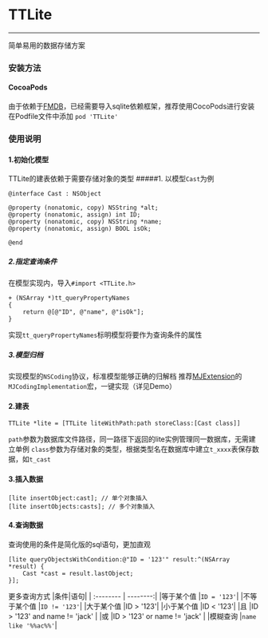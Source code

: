 # TTLite
---
简单易用的数据存储方案

### 安装方法

#### CocoaPods
由于依赖于[FMDB](https://github.com/ccgus/fmdb)，已经需要导入sqlite依赖框架，推荐使用CocoPods进行安装
在Podfile文件中添加
`pod 'TTLite'`


### 使用说明
#### 1.初始化模型
TTLite的建表依赖于需要存储对象的类型
#####1. 以模型`Cast`为例
```
@interface Cast : NSObject

@property (nonatomic, copy) NSString *alt;
@property (nonatomic, assign) int ID;
@property (nonatomic, copy) NSString *name;
@property (nonatomic, assign) BOOL isOk;

@end
```
##### 2.指定查询条件
在模型实现内，导入`#import <TTLite.h>`
```
+ (NSArray *)tt_queryPropertyNames
{
    return @[@"ID", @"name", @"isOk"];
}
```
实现`tt_queryPropertyNames`标明模型将要作为查询条件的属性
##### 3.模型归档
实现模型的`NSCoding`协议，标准模型能够正确的归解档
推荐[MJExtension](https://github.com/CoderMJLee/MJExtension)的`MJCodingImplementation`宏，一键实现（详见Demo）

#### 2.建表
```
TTLite *lite = [TTLite liteWithPath:path storeClass:[Cast class]]
```
`path`参数为数据库文件路径，同一路径下返回的lite实例管理同一数据库，无需建立单例
`class`参数为存储对象的类型，根据类型名在数据库中建立`t_xxxx`表保存数据，如`t_cast`
#### 3.插入数据
```
[lite insertObject:cast]; // 单个对象插入
[lite insertObjects:casts]; // 多个对象插入
```
#### 4.查询数据
查询使用的条件是简化版的sql语句，更加直观
```
[lite queryObjectsWithCondition:@"ID = '123'" result:^(NSArray *result) {
    Cast *cast = result.lastObject;
}];
```
更多查询方式
|条件|语句|
| :-------- | --------:|
|等于某个值	|`ID = '123'`|
|不等于某个值	|`ID != '123'`|
|大于某个值	|ID > '123'|
|小于某个值	|ID < '123'|
|且			|ID > '123' and name != 'jack' |
|或			|ID > '123' or name != 'jack' |
|模糊查询		|`name like '%%ac%%'`|

